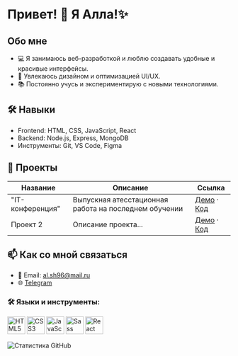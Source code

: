 # Привет! 👋 Я Алла!✨

## Обо мне
- 💻 Я занимаюсь веб-разработкой и люблю создавать удобные и красивые интерфейсы.
- 🎨 Увлекаюсь дизайном и оптимизацией UI/UX.
- 📚 Постоянно учусь и экспериментирую с новыми технологиями.

## 🛠️ Навыки
- Frontend: HTML, CSS, JavaScript, React
- Backend: Node.js, Express, MongoDB
- Инструменты: Git, VS Code, Figma

## 📂 Проекты
| Название      | Описание            | Ссылка                       |
|---------------|---------------------|------------------------------|
| "IT-конференция"  | Выпускная атесстационная работа на последнем обучении | [Демо](https://allapost.github.io/GP_DAYS_2024/) · [Код](https://github.com/AllaPost/GP_DAYS_2024)         |
| Проект 2  | Описание проекта... | [Демо](#) · [Код](#)         |

## 📫 Как со мной связаться
- 📧 Email: al.sh96@mail.ru
- 🌐 [Telegram](@all_sh96)

### 🛠️ Языки и инструменты:
<p>
  <img src="https://img.icons8.com/color/48/html-5--v1.png" alt="HTML5" width="40" height="40"/> 
  <img src="https://img.icons8.com/color/48/css3.png" alt="CSS3" width="40" height="40"/> 
  <img src="https://img.icons8.com/color/48/javascript--v1.png" alt="JavaScript" width="40" height="40"/> 
  <img src="https://img.icons8.com/?size=100&id=qsQZWvMuX4ad&format=png&color=000000" alt="Sass" width="40" height="40"/>
  <img src="https://img.icons8.com/?size=100&id=NfbyHexzVEDk&format=png&color=000000" alt="React" width="40" height="40"/>
</p>

![Статистика GitHub](https://github-readme-stats.vercel.app/api?username=AllaPost)
